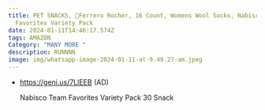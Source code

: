 ```yaml
---
title: PET SNACKS, 🍫Ferrero Rocher, 16 Count, Womens Wool Socks, Nabisco Team
  Favorites Variety Pack
date: 2024-01-11T14:46:17.574Z
tags: AMAZON
Category: "MANY MORE "
description: RUNNNN
image: img/whatsapp-image-2024-01-11-at-9.49.27-am.jpeg
---
```



* <!--StartFragment-->

  https://geni.us/7LlEEB (AD)

  Nabisco Team Favorites Variety Pack 30 Snack

  <!--EndFragment-->

![]()

![]()